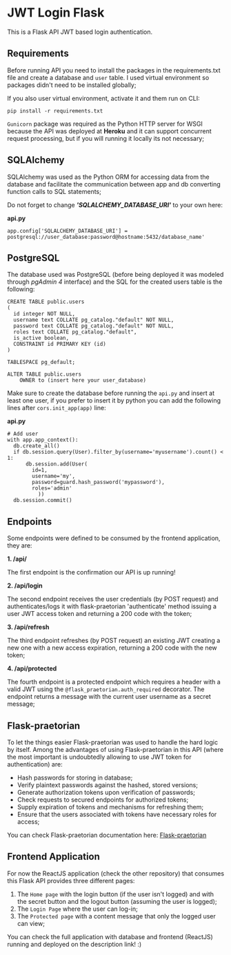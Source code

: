# JWT Login Flask

This is a Flask API JWT based login authentication.

## Requirements

Before running API you need to install the packages in the requirements.txt file and create a database and ```user``` table. I used virtual environment so packages didn't need to be installed globally;

If you also user virtual environment, activate it and them run on CLI: 

`pip install -r requirements.txt`

```Gunicorn``` package was required as the Python HTTP server for WSGI because the API was deployed at **Heroku** and it can support concurrent request processing, but if you will running it locally its not necessary;

## SQLAlchemy

SQLAlchemy was used as the Python ORM for accessing data from the database and facilitate the communication between app and db converting function calls to SQL statements;

Do not forget to change ***'SQLALCHEMY_DATABASE_URI'*** to your own here:

**api.py**
```
app.config['SQLALCHEMY_DATABASE_URI'] = postgresql://user_database:password@hostname:5432/database_name'
```

## PostgreSQL

The database used was PostgreSQL (before being deployed it was modeled through *pgAdmin 4* interface) and the SQL for the created users table is the following:

```
CREATE TABLE public.users
(
  id integer NOT NULL,
  username text COLLATE pg_catalog."default" NOT NULL,
  password text COLLATE pg_catalog."default" NOT NULL,
  roles text COLLATE pg_catalog."default",
  is_active boolean,
  CONSTRAINT id PRIMARY KEY (id)
)

TABLESPACE pg_default;

ALTER TABLE public.users
    OWNER to (insert here your user_database)
```
Make sure to create the database before running the ```api.py``` and insert at least one user, if you prefer to insert it by python you can add the following lines after ```cors.init_app(app)``` line:

**api.py**
```
# Add user
with app.app_context():
  db.create_all()
  if db.session.query(User).filter_by(username='myusername').count() < 1:
      db.session.add(User(
        id=1,
        username='my',
        password=guard.hash_password('mypassword'),
        roles='admin'
          ))
  db.session.commit()
```

## Endpoints

Some endpoints were defined to be consumed by the frontend application, they are:

**1. /api/**

The first endpoint is the confirmation our API is up running!

**2. /api/login**

The second endpoint receives the user credentials (by POST request) and authenticates/logs it with flask-praetorian 'authenticate' method issuing a user JWT access token and returning a 200 code with the token;

**3. /api/refresh**

The third endpoint refreshes (by POST request) an existing JWT creating a new one with a new access expiration, returning a 200 code with the new token;

**4. /api/protected**

The fourth endpoint is a protected endpoint which requires a header with a valid JWT using the ```@flask_praetorian.auth_required``` decorator. The endpoint returns a message with the current user username as a secret message;

## Flask-praetorian

To let the things easier Flask-praetorian was used to handle the hard logic by itself. Among the advantages of using Flask-praetorian in this API (where the most important is undoubtedly allowing to use JWT token for authentication) are:

* Hash passwords for storing in database;
* Verify plaintext passwords against the hashed, stored versions;
* Generate authorization tokens upon verification of passwords;
* Check requests to secured endpoints for authorized tokens;
* Supply expiration of tokens and mechanisms for refreshing them;
* Ensure that the users associated with tokens have necessary roles for access;

You can check Flask-praetorian documentation here: [Flask-praetorian](https://flask-praetorian.readthedocs.io/en/latest/index.html#table-of-contents)


## Frontend Application

For now the ReactJS application (check the other repository) that consumes this Flask API provides three different pages:

1. The ```Home page``` with the login button (if the user isn't logged) and with the secret button and the logout button (assuming the user is logged);
2. The ```Login Page``` where the user can log-in;
3. The ```Protected page``` with a content message that only the logged user can view;


You can check the full application with database and frontend (ReactJS) running and deployed on the description link! :)